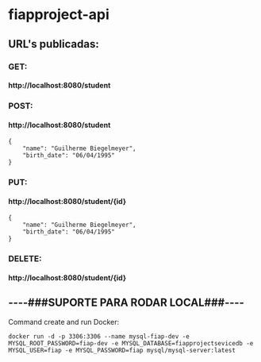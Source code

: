 # fiapproject-api
## URL's publicadas:
### GET:
#### http://localhost:8080/student
### POST:
#### http://localhost:8080/student
```
{
	"name": "Guilherme Biegelmeyer",
	"birth_date": "06/04/1995"
}
```
### PUT:
#### http://localhost:8080/student/{id}
```
{
	"name": "Guilherme Biegelmeyer",
	"birth_date": "06/04/1995"
}
```
### DELETE:
#### http://localhost:8080/student/{id}

## ----###SUPORTE PARA RODAR LOCAL###----

<p>Command create and run Docker:</p>

```docker run -d -p 3306:3306 --name mysql-fiap-dev -e MYSQL_ROOT_PASSWORD=fiap-dev -e MYSQL_DATABASE=fiapprojectsevicedb -e MYSQL_USER=fiap -e MYSQL_PASSWORD=fiap mysql/mysql-server:latest```